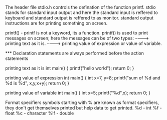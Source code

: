 The header file stdio.h controls the defination of the function printf.
stdio stands for standard input output and here the standard input is reffered to keyboard and standard output is reffered to as monitor.
standard output instructions are for printing something on screen.

printf() - printf is not a keyword, its a function.
printf() is used to print messages on screen; here the messages can be of two types:
----> printing text as it is.
----> printing value of expression or value of variable.

*** Declaration statements are always performed before the action statements

printing text as it is
int main()
{
printf("hello world");
return 0;
}

printing value of expression
int main()
{
int x=7, y=8;
printf("sum of %d and %d is %d", x,y,x+y);
return 0;
}

printing value of variable
int main()
{
int x=5;
printf("%d",x);
return 0;
}

Format specifiers
symbols starting with % are known as format specifiers, they don't get themselves printed but help data to get printed.
%d - int
%f - float
%c - character
%lf - double
